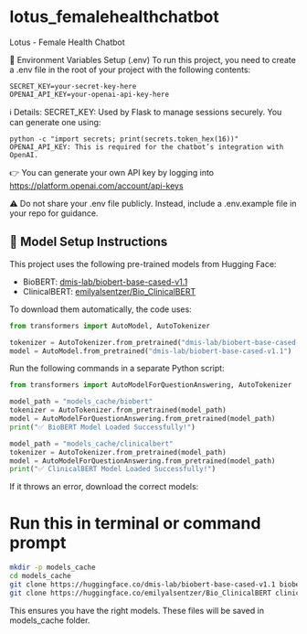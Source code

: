 # lotus_femalehealthchatbot
Lotus - Female Health Chatbot 

🔐 Environment Variables Setup (.env)
To run this project, you need to create a .env file in the root of your project with the following contents:

```text 
SECRET_KEY=your-secret-key-here
OPENAI_API_KEY=your-openai-api-key-here
```
ℹ️ Details:
SECRET_KEY: Used by Flask to manage sessions securely. You can generate one using:

```text
python -c "import secrets; print(secrets.token_hex(16))"
OPENAI_API_KEY: This is required for the chatbot’s integration with OpenAI.
```

👉 You can generate your own API key by logging into https://platform.openai.com/account/api-keys

⚠️ Do not share your .env file publicly. Instead, include a .env.example file in your repo for guidance.

## 🧠 Model Setup Instructions

This project uses the following pre-trained models from Hugging Face:

- BioBERT: [dmis-lab/biobert-base-cased-v1.1](https://huggingface.co/dmis-lab/biobert-base-cased-v1.1)
- ClinicalBERT: [emilyalsentzer/Bio_ClinicalBERT](https://huggingface.co/emilyalsentzer/Bio_ClinicalBERT)

To download them automatically, the code uses:

```python
from transformers import AutoModel, AutoTokenizer

tokenizer = AutoTokenizer.from_pretrained("dmis-lab/biobert-base-cased-v1.1")
model = AutoModel.from_pretrained("dmis-lab/biobert-base-cased-v1.1")
```

Run the following commands in a separate Python script:

```python
from transformers import AutoModelForQuestionAnswering, AutoTokenizer

model_path = "models_cache/biobert"
tokenizer = AutoTokenizer.from_pretrained(model_path)
model = AutoModelForQuestionAnswering.from_pretrained(model_path)
print("✅ BioBERT Model Loaded Successfully!")

model_path = "models_cache/clinicalbert"
tokenizer = AutoTokenizer.from_pretrained(model_path)
model = AutoModelForQuestionAnswering.from_pretrained(model_path)
print("✅ ClinicalBERT Model Loaded Successfully!")
```

If it throws an error, download the correct models:
# Run this in terminal or command prompt

```bash
mkdir -p models_cache
cd models_cache
git clone https://huggingface.co/dmis-lab/biobert-base-cased-v1.1 biobert
git clone https://huggingface.co/emilyalsentzer/Bio_ClinicalBERT clinicalbert
```
This ensures you have the right models.
These files will be saved in models_cache folder.
